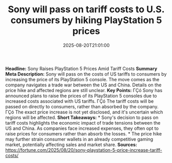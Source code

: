 ﻿---
title: "Sony will pass on tariff costs to U.S. consumers by hiking PlayStation 5 prices"
date: "2025-08-20T21:01:00"
category: "Markets"
summary: ""
slug: "sony will pass on tariff costs to us consumers by hiking pla"
source_urls:
  - "https://fortune.com/2025/08/20/sony-playstation-5-price-increase-tariff-costs/"
seo:
  title: "Sony will pass on tariff costs to U.S. consumers by hiking PlayStation 5 prices | Hash n Hedge"
  description: ""
  keywords: ["news", "markets", "brief"]
---
**Headline:** Sony Raises PlayStation 5 Prices Amid Tariff Costs  **Summary Meta Description:** Sony will pass on the costs of US tariffs to consumers by increasing the price of its PlayStation 5 console. The move comes as the company navigates a trade war between the US and China. Details on the price hike and affected regions are still unclear.  **Key Points:**  ΓÇó Sony has announced plans to raise the prices of its PlayStation 5 consoles due to increased costs associated with US tariffs. ΓÇó The tariff costs will be passed on directly to consumers, rather than absorbed by the company. ΓÇó The exact price increase is not yet disclosed, and it's uncertain which regions will be affected.  **Short Takeaways:**  * Sony's decision to pass on tariff costs highlights the economic impact of trade tensions between the US and China. As companies face increased expenses, they often opt to raise prices for consumers rather than absorb the losses. * The price hike may further strain consumer wallets in an already competitive gaming market, potentially affecting sales and market share.  **Sources:** https://fortune.com/2025/08/20/sony-playstation-5-price-increase-tariff-costs/ 
